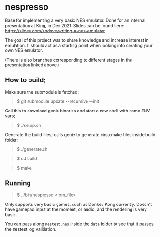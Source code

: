 # nespresso
Base for  implementing a very basic NES emulator. Done for an internal presentation at King, in Dec 2021. Slides can be found here: https://slides.com/andsve/writing-a-nes-emulator

The goal of this project was to share knowledge and increase interest in emulation. It should act as a starting point when looking into creating your own NES emulator.

(There is also branches corresponding to different stages in the presentation linked above.)

## How to build;
Make sure the submodule is fetched;
> $ git submodule update --recursive --init

Call this to download genie binaries and start a new shell with some ENV vars;
> $ ./setup.sh

Generate the build files; calls genie to generate ninja make files inside build folder;
> $ ./generate.sh

> $ cd build

> $ make

## Running
> $ ../bin/nespresso <rom_file>

Only supports very basic games, such as Donkey Kong currently. Doesn't have gamepad input at the moment, or audio, and the rendering is very basic.

You can pass along `nestest.nes` inside the `data` folder to see that it passes the nestest log validation.
